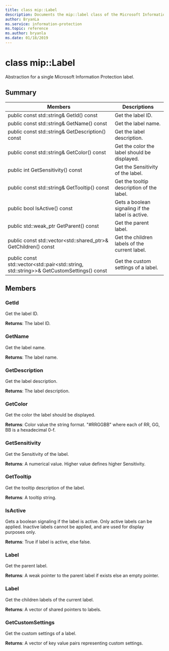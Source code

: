```yaml
---
title: class mip::Label 
description: Documents the mip::label class of the Microsoft Information Protection (MIP) SDK.
author: BryanLa
ms.service: information-protection
ms.topic: reference
ms.author: bryanla
ms.date: 01/18/2019
---
```


# class mip::Label 
Abstraction for a single Microsoft Information Protection label.
  
## Summary
 Members                        | Descriptions                                
--------------------------------|---------------------------------------------
public const std::string& GetId() const  |  Get the label ID.
public const std::string& GetName() const  |  Get the label name.
public const std::string& GetDescription() const  |  Get the label description.
public const std::string& GetColor() const  |  Get the color the label should be displayed.
public int GetSensitivity() const  |  Get the Sensitivity of the label.
public const std::string& GetTooltip() const  |  Get the tooltip description of the label.
public bool IsActive() const  |  Gets a boolean signaling if the label is active.
public std::weak_ptr<Label> GetParent() const  |  Get the parent label.
public const std::vector<std::shared_ptr<Label>>& GetChildren() const  |  Get the children labels of the current label.
public const std::vector<std::pair<std::string, std::string>>& GetCustomSettings() const  |  Get the custom settings of a label.
  
## Members
  
### GetId
Get the label ID.

  
**Returns**: The label ID.
  
### GetName
Get the label name.

  
**Returns**: The label name.
  
### GetDescription
Get the label description.

  
**Returns**: The label description.
  
### GetColor
Get the color the label should be displayed.

  
**Returns**: Color value the string format. "#RRGGBB" where each of RR, GG, BB is a hexadecimal 0-f.
  
### GetSensitivity
Get the Sensitivity of the label.

  
**Returns**: A numerical value. Higher value defines higher Sensitivity.
  
### GetTooltip
Get the tooltip description of the label.

  
**Returns**: A tooltip string.
  
### IsActive
Gets a boolean signaling if the label is active.
Only active labels can be applied. Inactive labels cannot be applied, and are used for display purposes only. 

  
**Returns**: True if label is active, else false.
  
### Label
Get the parent label.

  
**Returns**: A weak pointer to the parent label if exists else an empty pointer.
  
### Label
Get the children labels of the current label.

  
**Returns**: A vector of shared pointers to labels.
  
### GetCustomSettings
Get the custom settings of a label.

  
**Returns**: A vector of key value pairs representing custom settings.